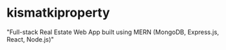 # kismatkiproperty
"Full-stack Real Estate Web App built using MERN (MongoDB, Express.js, React, Node.js)"
